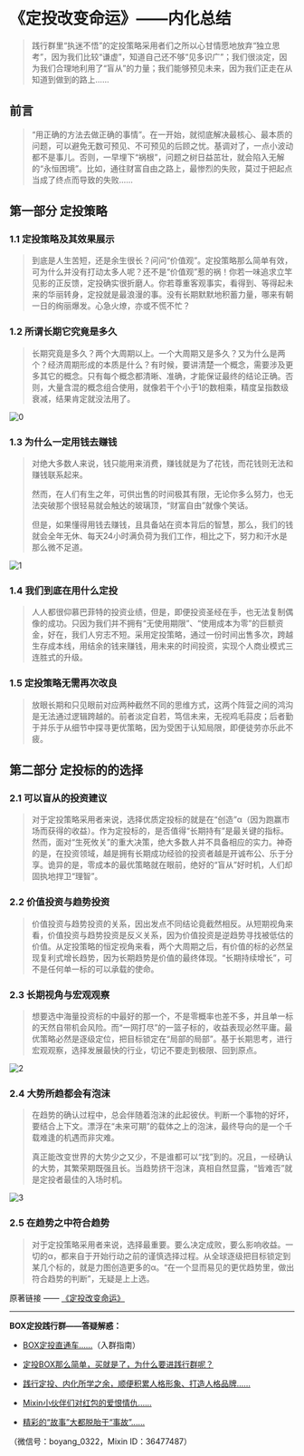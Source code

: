 # 《定投改变命运》——内化总结

> 践行群里“执迷不悟”的定投策略采用者们之所以心甘情愿地放弃“独立思考”，因为我们比较“谦虚”，知道自己还不够“见多识广”；我们很淡定，因为我们合理地利用了“盲从”的力量；我们能够预见未来，因为我们正走在从知道到做到的路上……

## 前言

> “用正确的方法去做正确的事情”。在一开始，就彻底解决最核心、最本质的问题，可以避免无数可预见、不可预见的后顾之忧。基调对了，一点小波动都不是事儿。否则，一早埋下“祸根”，问题之树日益茁壮，就会陷入无解的“永恒困境”。比如，通往财富自由之路上，最惨烈的失败，莫过于把起点当成了终点而导致的失败……

## 第一部分 定投策略

### 1.1 定投策略及其效果展示

> 到底是人生苦短，还是余生很长？问问“价值观”。定投策略那么简单有效，可为什么并没有打动太多人呢？还不是“价值观”惹的祸！你若一味追求立竿见影的正反馈，定投确实很折磨人。你若尊重客观事实，看得到、等得起未来的华丽转身，定投就是最浪漫的事。没有长期默默地积蓄力量，哪来有朝一日的绚丽爆发。心急火燎，亦或不慌不忙？

### 1.2 所谓长期它究竟是多久

> 长期究竟是多久？两个大周期以上。一个大周期又是多久？又为什么是两个？经济周期形成的本质是什么？有时候，要讲清楚一个概念，需要涉及更多其它的概念。只有每个概念都清晰、准确，才能保证最终的结论正确。否则，大量含混的概念组合使用，就像若干个小于1的数相乘，精度呈指数级衰减，结果肯定就没法用了。



![0](https://wx4.sinaimg.cn/large/b5250d7dly1g8yh2ijfutj20rb0ki7kl.jpg)

### 1.3 为什么一定用钱去赚钱

> 对绝大多数人来说，钱只能用来消费，赚钱就是为了花钱，而花钱则无法和赚钱联系起来。
>
> 然而，在人们有生之年，可供出售的时间极其有限，无论你多么努力，也无法突破那个很轻易就会触达的玻璃顶，“财富自由”就像个笑话。
>
> 但是，如果懂得用钱去赚钱，且具备站在资本背后的智慧，那么，我们的钱就会全年无休、每天24小时满负荷为我们工作，相比之下，努力和汗水是那么微不足道。

![1](https://onregularinvesting.com/images/Figure09.png)

### 1.4 我们到底在用什么定投

> 人人都很仰慕巴菲特的投资业绩，但是，即便投资圣经在手，也无法复制偶像的成功。只因为我们并不拥有“无使用期限”、“使用成本为零”的巨额资金，好在，我们人穷志不短。采用定投策略，通过一份时间出售多次，跨越生存成本线，用结余的钱来赚钱，用未来的时间投资，实现个人商业模式三连胜式的升级。

### 1.5 定投策略无需再次改良

> 放眼长期和只见眼前对应两种截然不同的思维方式，这两个阵营之间的鸿沟是无法通过逻辑跨越的。前者淡定自若，笃信未来，无视鸡毛蒜皮；后者勤于并乐于从细节中探寻更优策略，因为受困于认知局限，即便徒劳亦乐此不疲。

## 第二部分 定投标的的选择

### 2.1 可以盲从的投资建议

> 对于定投策略采用者来说，选择优质定投标的就是在“创造”α（因为跑赢市场而获得的收益）。作为定投标的，是否值得“长期持有”是最关键的指标。然而，面对“生死攸关”的重大决策，绝大多数人并不具备相应的实力。神奇的是，在投资领域，越是拥有长期成功经验的投资者越是开诚布公、乐于分享。诡异的是，零成本的最优策略就在眼前，绝好的“盲从”好时机，人们却固执地捍卫“理智”。

### 2.2 价值投资与趋势投资

> 价值投资与趋势投资的关系，因出发点不同结论竟截然相反。从短期视角来看，价值投资与趋势投资是反义关系，因为价值投资是逆趋势寻找被低估的价值。从定投策略的恒定视角来看，两个大周期之后，有价值的标的必然呈现复利式增长趋势，因为长期趋势是价值的最终体现。“长期持续增长”，可不是任何单一标的可以承载的使命。

### 2.3 长期视角与宏观观察

> 想要选中海量投资标的中最好的那一个，不是零概率也差不多，并且单一标的天然自带机会风险。而“一网打尽”的一篮子标的，收益表现必然平庸。最优策略必然是逐级定位，把目标锁定在“局部的局部”。基于长期思考，进行宏观观察，选择发展最快的行业，切记不要走到极限、回到原点。

![2](https://onregularinvesting.com/images/Figure16.png)

### 2.4 大势所趋都会有泡沫

> 在趋势的确认过程中，总会伴随着泡沫的此起彼伏。判断一个事物的好坏，要结合上下文。漂浮在“未来可期”的载体之上的泡沫，最终导向的是一个千载难逢的机遇而非灾难。
>
> 真正能改变世界的大势少之又少，不是谁都可以“找”到的。况且，一经确认的大势，其繁荣期既强且长。当趋势挤干泡沫，真相自然显露，“皆难否”就是定投者最佳的入场时机。

![3](https://onregularinvesting.com/images/Figure18.png)

### 2.5 在趋势之中符合趋势

> 对于定投策略采用者来说，选择最重要。要么决定成败，要么影响收益。一切的α，都来自于开始行动之前的谨慎选择过程。从全球逐级把目标锁定到某几个标的，就是力图创造更多的α。“在一个显而易见的更优趋势里，做出符合趋势的判断”，无疑是上上选。

原著链接 —— [《定投改变命运》](https://onregularinvesting.com/#/cn/)

------

**BOX定投践行群——答疑解惑：**

- [BOX定投直通车……](https://www.weibo.com/ttarticle/p/show?id=2309404408895383666772#_0)（入群指南）
- [定投BOX那么简单，买就是了，为什么要进践行群呢？](https://www.weibo.com/ttarticle/p/show?id=2309404411443947634892&mod=zwenzhang)
- [践行定投、内化所学之余，顺便积累人格形象、打造人格品牌……](https://weibo.com/ttarticle/p/show?id=2309404414231880532083&mod=zwenzhang)

- [Mixin小伙伴们对红包的爱恨情仇……](https://media.weibo.cn/article?id=2309404422298240155752)
- [精彩的“故事”大都脱胎于“事故”……](https://media.weibo.cn/article?id=2309404426650241597458)

（微信号：boyang_0322，Mixin ID：36477487）
